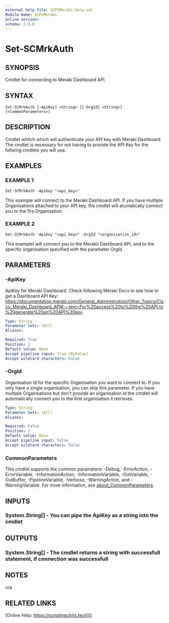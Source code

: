 ```yaml
---
external help file: SCPSMeraki-help.xml
Module Name: SCPSMeraki
online version:
schema: 2.0.0
---
```


# Set-SCMrkAuth

## SYNOPSIS
Cmdlet for connecting to Meraki Dashboard API.

## SYNTAX

```
Set-SCMrkAuth [-ApiKey] <String> [[-OrgId] <String>] [<CommonParameters>]
```

## DESCRIPTION
Cmdlet whitch which will authenticate your API key with Meraki Dashboard
The cmdlet is necessary for not having to provide the API Key for the
follwing cmdlets you will use.

## EXAMPLES

### EXAMPLE 1
```
Set-SCMrkAuth -ApiKey "<api_key>"
```

This example will connect to the Meraki Dashboard API.
If you have multiple Organisations
attached to your API key, the cmdlet will atumatically connect you to the firs Organisation.

### EXAMPLE 2
```
Set-SCMrkAuth -ApiKey "<api_key>" -OrgId "<organisation_id>"
```

This examplel will connect you to the Merakii Dashboard API, and to the specific organisation
specified with the parameter OrgId

## PARAMETERS

### -ApiKey
ApiKey for Meraki Dashboard.
Check following Meraki Docs to see how to get a Dashboard API Key:
https://documentation.meraki.com/General_Administration/Other_Topics/Cisco_Meraki_Dashboard_API#:~:text=For%20access%20to%20the%20API,to%20generate%20an%20API%20key.

```yaml
Type: String
Parameter Sets: (All)
Aliases:

Required: True
Position: 1
Default value: None
Accept pipeline input: True (ByValue)
Accept wildcard characters: False
```

### -OrgId
Organisation Id for the specific Organisation you want to connect to.
If you only have a single
organisation, you can skip this parameter.
If you have multiple Organisations but don't provide
an organisation id the cmdlet will automatically connect you to the first organisation it
retrieves.

```yaml
Type: String
Parameter Sets: (All)
Aliases:

Required: False
Position: 2
Default value: None
Accept pipeline input: False
Accept wildcard characters: False
```

### CommonParameters
This cmdlet supports the common parameters: -Debug, -ErrorAction, -ErrorVariable, -InformationAction, -InformationVariable, -OutVariable, -OutBuffer, -PipelineVariable, -Verbose, -WarningAction, and -WarningVariable. For more information, see [about_CommonParameters](http://go.microsoft.com/fwlink/?LinkID=113216).

## INPUTS

### System.String[] - You can pipe the ApiKey as a string into the cmdlet
## OUTPUTS

### System.String[] - The cmdlet returns a string with successfull statement, if connection was successfull
## NOTES
n/a

## RELATED LINKS

[Online Help: https://scriptingchris.tech]()

